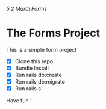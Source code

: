 *5.2 Mardi Forms*

# The Forms Project

This is a simple form project

- [x] Clone this repo
- [x] Bundle Install
- [x] Run rails db:create
- [x] Run rails db:migrate
- [x] Run rails s

Have fun ! 
